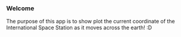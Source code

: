 ### Welcome ###

The purpose of this app is to show plot the current coordinate of the International Space Station as it moves across the earth! :D
